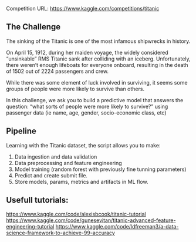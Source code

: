 Competition URL: https://www.kaggle.com/competitions/titanic

## The Challenge
The sinking of the Titanic is one of the most infamous shipwrecks in history.

On April 15, 1912, during her maiden voyage, the widely considered “unsinkable” RMS Titanic sank after colliding with an iceberg. Unfortunately, there weren’t enough lifeboats for everyone onboard, resulting in the death of 1502 out of 2224 passengers and crew.

While there was some element of luck involved in surviving, it seems some groups of people were more likely to survive than others.

In this challenge, we ask you to build a predictive model that answers the question: “what sorts of people were more likely to survive?” using passenger data (ie name, age, gender, socio-economic class, etc)

## Pipeline
Learning with the Titanic dataset, the script allows you to make:
1. Data ingestion and data validation
2. Data preprocessing and feature engineering
3. Model training (random forest with previously fine tunning parameters)
4. Predict and create submit file.
5. Store models, params, metrics and artifacts in ML flow.

## Usefull tutorials:
https://www.kaggle.com/code/alexisbcook/titanic-tutorial
https://www.kaggle.com/code/gunesevitan/titanic-advanced-feature-engineering-tutorial
https://www.kaggle.com/code/ldfreeman3/a-data-science-framework-to-achieve-99-accuracy
